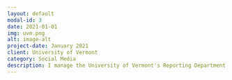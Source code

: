 ```yaml
---
layout: default
modal-id: 3
date: 2021-01-01
img: uvm.png
alt: image-alt
project-date: January 2021
client: University of Vermont
category: Social Media
description: I manage the University of Vermont's Reporting Department's Twitter account. I make posts, sharing students work, increase engagement and follow count. 
---
```

